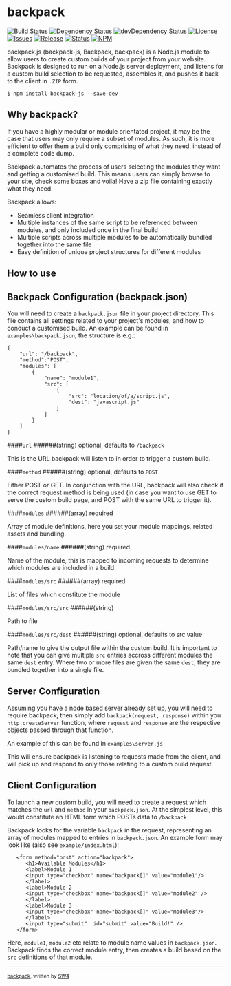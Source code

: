 backpack
======

[![Build Status](https://img.shields.io/travis/sw4/backpack-js.svg?style=flat-square)](https://travis-ci.org/sw4/backpack-js)
[![Dependency Status](https://img.shields.io/david/sw4/backpack-js.svg?style=flat-square)](https://david-dm.org/sw4/backpack-js)
[![devDependency Status](https://img.shields.io/david/dev/sw4/backpack-js.svg?style=flat-square)](https://david-dm.org/sw4/backpack-js#info=devDependencies)
[![License](http://img.shields.io/badge/license-MIT-green.svg?style=flat-square)](https://github.com/sw4/backpack-js/blob/master/LICENSE-MIT.md)
[![Issues](https://img.shields.io/github/issues/sw4/backpack-js.svg?style=flat-square)](https://github.com/sw4/backpack-js/issues)
[![Release](https://img.shields.io/github/release/sw4/backpack-js.svg?style=flat-square)](https://github.com/sw4/backpack-js/releases)
[![Status](https://badge.fury.io/gh/sw4%2Fbackpack.png)](https://github.com/sw4/backpack-js)
[![NPM](https://badge.fury.io/js/backpack.png)](https://www.npmjs.org/package/backpack)

backpack.js (backpack-js, Backpack, backpack) is a Node.js module to allow users to create custom builds of your project from your website. Backpack is designed to run on a Node.js server deployment, and listens for a custom build selection to be requested, assembles it, and pushes it back to the client in `.ZIP` form.

`$ npm install backpack-js --save-dev`

Why backpack?
---
If you have a highly modular or module orientated project, it may be the case that users may only require a subset of modules. As such, it is more efficient to offer them a build only comprising of what they need, instead of a complete code dump.

Backpack automates the process of users selecting the modules they want and getting a customised build. This means users can simply browse to your site, check some boxes and voila! Have a zip file containing exactly what they need.

Backpack allows:

- Seamless client integration
- Multiple instances of the same script to be referenced between modules, and only included once in the final build
- Multiple scripts across multiple modules to be automatically bundled together into the same file
- Easy definition of unique project structures for different modules



How to use
---


Backpack Configuration (backpack.json)
-----

You will need to create a `backpack.json` file in your project directory. This file contains all settings related to your project's modules, and how to conduct a customised build. An example can be found in `examples\backpack.json`, the structure is e.g.:

```
{
    "url": "/backpack",
	"method":"POST",
    "modules": [
        {
            "name": "module1",
            "src": [
                {
                    "src": "location/of/a/script.js",
                    "dest": "javascript.js"
                }
            ]
        }
	]
}
```


####`url`
######(string) optional, defaults to `/backpack`

This is the URL backpack will listen to in order to trigger a custom build.

####`method` 
######(string) optional, defaults to `POST`

Either POST or GET. In conjunction with the URL, backpack will also check if the correct request method is being used (in case you want to use GET to serve the custom build page, and POST with the same URL to trigger it).

####`modules` 
######(array) required

Array of module definitions, here you set your module mappings, related assets and bundling.

####`modules/name` 
######(string) required

Name of the module, this is mapped to incoming requests to determine which modules are included in a build.

####`modules/src` 
######(array) required

List of files which constitute the module

####`modules/src/src` 
######(string) 

Path to file

####`modules/src/dest` 
######(string) optional, defaults to src value

Path/name to give the output file within the custom build. It is important to note that you can give multiple `src` entries accross different modules the same `dest` entry. Where two or more files are given the same `dest`, they are bundled together into a single file.


Server Configuration
-----
Assuming you have a node based server already set up, you will need to require backpack, then simply add `backpack(request, response)` within you `http.createServer` function, where `request` and `response` are the respective objects passed through that function.

An example of this can be found in `examples\server.js`

This will ensure backpack is listening to requests made from the client, and will pick up and respond to only those relating to a custom build request.


Client Configuration
-----
To launch a new custom build, you will need to create a request which matches the `url` and `method` in your `backpack.json`. At the simplest level, this would constitute an HTML form which POSTs data to `/backpack`

Backpack looks for the variable `backpack` in the request, representing an array of modules mapped to entries in `backpack.json`. An example form may look like (also see `example/index.html`):

```(html)
   <form method="post" action="backpack">
      <h1>Available Modules</h1>
      <label>Module 1
      <input type="checkbox" name="backpack[]" value="module1"/>
      </label>
      <label>Module 2
      <input type="checkbox" name="backpack[]" value="module2" />
      </label>
      <label>Module 3
      <input type="checkbox" name="backpack[]" value="module3"/>
      </label>
      <input type="submit"  id="submit" value="Build!" />
   </form>
```

Here, `module1`, `module2` etc relate to module name values in `backpack.json`. Backpack finds the correct module entry, then creates a build based on the `src` definitions of that module.
   
 ---------------------------------------------

<sup>[backpack](https://github.com/sw4/backpack-js), written by [SW4](https://github.com/sw4)</sup>
